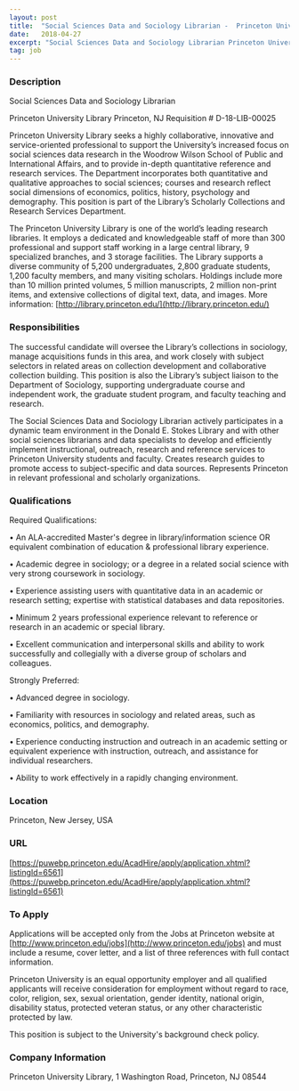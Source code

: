 ```yaml
---
layout: post
title:  "Social Sciences Data and Sociology Librarian -  Princeton University Library"
date:   2018-04-27
excerpt: "Social Sciences Data and Sociology Librarian Princeton University Library Princeton, NJ Requisition # D-18-LIB-00025 Princeton University Library seeks a highly collaborative, innovative and service-oriented professional to support the University’s increased focus on social sciences data research in the Woodrow Wilson School of Public and International Affairs, and to provide in-depth..."
tag: job
---
```


### Description   

Social Sciences Data and Sociology Librarian  				

Princeton University Library
Princeton, NJ
Requisition # D-18-LIB-00025

Princeton University Library seeks a highly collaborative, innovative and service-oriented professional to support the University’s increased focus on social sciences data research in the Woodrow Wilson School of Public and International Affairs, and to provide in-depth quantitative reference and research services. The Department incorporates both quantitative and qualitative approaches to social sciences; courses and research reflect social dimensions of economics, politics, history, psychology and demography. This position is part of the Library’s Scholarly Collections and Research Services Department.

The Princeton University Library is one of the world’s leading research libraries. It employs a dedicated and knowledgeable staff of more than 300 professional and support staff working in a large central library, 9 specialized branches, and 3 storage facilities. The Library supports a diverse community of 5,200 undergraduates, 2,800 graduate students, 1,200 faculty members, and many visiting scholars. Holdings include more than 10 million printed volumes, 5 million manuscripts, 2 million non-print items, and extensive collections of digital text, data, and images.  More information:  [http://library.princeton.edu/](http://library.princeton.edu/)





 



### Responsibilities   

The successful candidate will oversee the Library’s collections in sociology, manage acquisitions funds in this area, and work closely with subject selectors in related areas on collection development and collaborative collection building. This position is also the Library’s subject liaison to the Department of Sociology, supporting undergraduate course and independent work, the graduate student program, and faculty teaching and research. 

The Social Sciences Data and Sociology Librarian actively participates in a dynamic team environment in the Donald E. Stokes Library and with other social sciences librarians and data specialists to develop and efficiently implement instructional, outreach, research and reference services to Princeton University students and faculty. Creates research guides to promote access to subject-specific and data sources. Represents Princeton in relevant professional and scholarly organizations. 


### Qualifications   

Required Qualifications:

•  An ALA-accredited Master's degree in library/information science OR equivalent combination of education & professional library experience. 

• 	Academic degree in sociology; or a degree in a related social science with very strong coursework in sociology. 

• 	Experience assisting users with quantitative data in an academic or research setting; expertise with statistical databases and data repositories.

• 	Minimum 2 years professional experience relevant to reference or research in an academic or special library.

•  Excellent communication and interpersonal skills and ability to work successfully and collegially with a diverse group of scholars and colleagues.

Strongly Preferred:

• 	Advanced degree in sociology.

• 	Familiarity with resources in sociology and related areas, such as economics, politics, and demography.

•  Experience conducting instruction and outreach in an academic setting or equivalent experience with instruction, outreach, and assistance for individual researchers.

•  Ability to work effectively in a rapidly changing environment.




### Location   

Princeton, New Jersey, USA


### URL   

[https://puwebp.princeton.edu/AcadHire/apply/application.xhtml?listingId=6561](https://puwebp.princeton.edu/AcadHire/apply/application.xhtml?listingId=6561)

### To Apply   

Applications will be accepted only from the Jobs at Princeton website at [http://www.princeton.edu/jobs](http://www.princeton.edu/jobs) and must include a resume, cover letter, and a list of three references with full contact information.

Princeton University is an equal opportunity employer and all qualified applicants will receive consideration for employment without regard to race, color, religion, sex, sexual orientation, gender identity, national origin, disability status, protected veteran status, or any other characteristic protected by law.

This position is subject to the University's background check policy.


### Company Information   

Princeton University Library, 1 Washington Road, Princeton, NJ 08544



